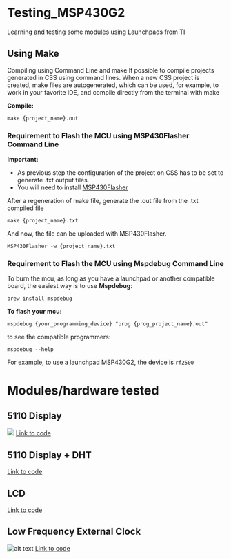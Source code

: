 # Testing_MSP430G2
Learning and testing some modules using Launchpads from TI

## Using Make

Compiling using Command Line and make
It possible to compile projects generated in CSS using command lines. When a new CSS project is created, make files are autogenerated, which can be used, for example, to work in your favorite IDE, and compile directly from the terminal with make

__Compile:__
```
make {project_name}.out
```

### __Requirement to Flash the MCU using MSP430Flasher Command Line__

__Important:__
 * As previous step the configuration of the project on CSS has to be set to generate .txt output files.
 * You will need to install [MSP430Flasher](https://www.ti.com/tool/MSP430-FLASHER)

After a regeneration of make file, generate the .out file from the .txt compiled file
```
make {project_name}.txt
```

And now, the file can be uploaded with MSP430Flasher.

```
MSP430Flasher -w {project_name}.txt
```


### __Requirement to Flash the MCU using Mspdebug Command Line__

To burn the mcu, as long as you have a launchpad or another compatible board, the easiest way is to use __Mspdebug__:

```
brew install mspdebug
````

__To flash your mcu:__

```
mspdebug {your_programming_device} "prog {prog_project_name}.out"
```

to see the compatible programmers:

```
mspdebug --help
```
For example, to use a launchpad MSP430G2, the device is `rf2500`

# Modules/hardware tested

## 5110 Display
![](images/5110.jpeg)
[Link to code](https://github.com/mafdezmoreno/Testing_MSP430G2/tree/main/lcd5110)

## 5110 Display + DHT
[Link to code](https://github.com/mafdezmoreno/Testing_MSP430G2/tree/main/lcd5110dht)

## LCD
[Link to code](https://github.com/mafdezmoreno/Testing_MSP430G2/tree/main/LCD_Test_MSP430G2454)

## Low Frequency External Clock
![alt text](images/external_clock_protoboard.jpeg)
[Link to code](https://github.com/mafdezmoreno/Testing_MSP430G2/tree/main/Blink_32khz_Clock) 


